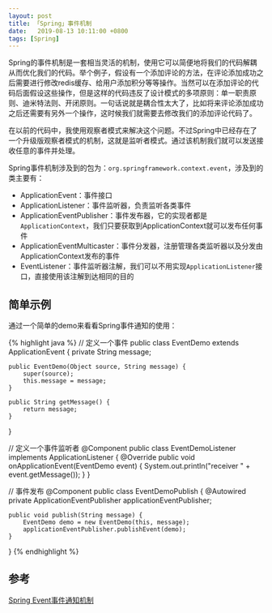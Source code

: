 ```yaml
---
layout: post
title: 「Spring」事件机制
date:   2019-08-13 10:11:00 +0800
tags: [Spring]
---
```


Spring的事件机制是一套相当灵活的机制，使用它可以简便地将我们的代码解耦从而优化我们的代码。举个例子，假设有一个添加评论的方法，在评论添加成功之后需要进行修改redis缓存、给用户添加积分等等操作。当然可以在添加评论的代码后面假设这些操作，但是这样的代码违反了设计模式的多项原则：单一职责原则、迪米特法则、开闭原则。一句话说就是耦合性太大了，比如将来评论添加成功之后还需要有另外一个操作，这时候我们就需要去修改我们的添加评论代码了。

在以前的代码中，我使用观察者模式来解决这个问题。不过Spring中已经存在了一个升级版观察者模式的机制，这就是监听者模式。通过该机制我们就可以发送接收任意的事件并处理。

Spring事件机制涉及到的包为：`org.springframework.context.event`，涉及到的类主要有：

- ApplicationEvent：事件接口
- ApplicationListener：事件监听器，负责监听各类事件
- ApplicationEventPublisher：事件发布器，它的实现者都是`ApplicationContext`，我们只要获取到ApplicationContext就可以发布任何事件
- ApplicationEventMulticaster：事件分发器，注册管理各类监听器以及分发由ApplicationContext发布的事件
- EventListener：事件监听器注解，我们可以不用实现`ApplicationListener`接口，直接使用该注解到达相同的目的

## 简单示例

通过一个简单的demo来看看Spring事件通知的使用：

{% highlight java %}
// 定义一个事件
public class EventDemo extends ApplicationEvent {
    private String message;

    public EventDemo(Object source, String message) {
        super(source);
        this.message = message;
    }

    public String getMessage() {
        return message;
    }
}

// 定义一个事件监听者
@Component
public class EventDemoListener implements ApplicationListener<EventDemo> {
    @Override
    public void onApplicationEvent(EventDemo event) {
        System.out.println("receiver " + event.getMessage());
    }
}

// 事件发布
@Component
public class EventDemoPublish {
    @Autowired
    private ApplicationEventPublisher applicationEventPublisher;

    public void publish(String message) {
        EventDemo demo = new EventDemo(this, message);
        applicationEventPublisher.publishEvent(demo);
    }
}
{% endhighlight %}





## 参考

[Spring Event事件通知机制](https://blog.wangqi.love/articles/Java/Spring%20Event%E4%BA%8B%E4%BB%B6%E9%80%9A%E7%9F%A5%E6%9C%BA%E5%88%B6.html)